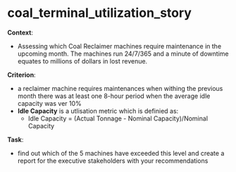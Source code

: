 # coal_terminal_utilization_story
**Context**:
  - Assessing which Coal Reclaimer machines require maintenance in the upcoming month. The machines run 24/7/365 and a minute of downtime equates to millions of dollars in lost revenue.

**Criterion**:
  - a reclaimer machine requires maintenances when withing the previous month there was at least one 8-hour period when the average idle capacity was ver 10%
  - **Idle Capacity** is a utlisation metric which is definied as:
    * Idle Capacity = (Actual Tonnage - Nominal Capacity)/Nominal Capacity
 
**Task**: 
- find out which of the 5 machines have exceeded this level and create a report for the executive stakeholders with your recommendations
